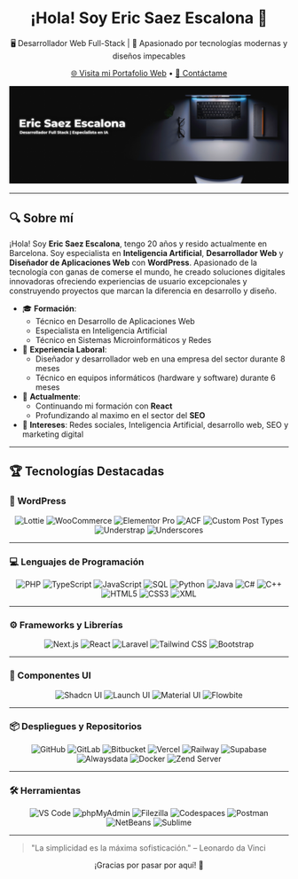 <!--
  README principal para perfil de GitHub
  Diseño estético y profesional en Markdown
-->

<div align="center">
  <h1>¡Hola! Soy Eric Saez Escalona 👋</h1>
  <p>🖥️ Desarrollador Web Full-Stack | 🚀 Apasionado por tecnologías modernas y diseños impecables</p>

  [🌐 Visita mi Portafolio Web](https://ericsaezescalona.w3bcn.es) • [📧 Contáctame](mailto:saezescalonaeric@gmail.com)
  
  <img src="/Images/banner.png" alt="Banner" />
</div>

---

## 🔍 Sobre mí

¡Hola! Soy **Eric Saez Escalona**, tengo 20 años y resido actualmente en Barcelona. Soy especialista en **Inteligencia Artificial**, **Desarrollador Web** y **Diseñador de Aplicaciones Web** con **WordPress**. Apasionado de la tecnología con ganas de comerse el mundo, he creado soluciones digitales innovadoras ofreciendo experiencias de usuario excepcionales y construyendo proyectos que marcan la diferencia en desarrollo y diseño.

- 🎓 **Formación**:
  - Técnico en Desarrollo de Aplicaciones Web
  - Especialista en Inteligencia Artificial
  - Técnico en Sistemas Microinformáticos y Redes
- 💼 **Experiencia Laboral**:
  - Diseñador y desarrollador web en una empresa del sector durante 8 meses
  - Técnico en equipos informáticos (hardware y software) durante 6 meses
- 🌱 **Actualmente**:
  - Continuando mi formación con **React**
  - Profundizando al maximo en el sector del **SEO**
- 💬 **Intereses**: Redes sociales, Inteligencia Artificial, desarrollo web, SEO y marketing digital

---

## 🏆 Tecnologías Destacadas

### 🧩 WordPress
<div align="center">
  <img src="https://img.shields.io/badge/Lottie-Animation_Player-1CB3FF?logo=lottiefiles&logoColor=white&style=for-the-badge" alt="Lottie" />
  <img src="https://img.shields.io/badge/WooCommerce-Extensiones-995ad0?logo=woocommerce&style=for-the-badge" alt="WooCommerce" />
  <img src="https://img.shields.io/badge/Elementor-Pro_Website_Builder-92003B?logo=elementor&logoColor=white&style=for-the-badge" alt="Elementor Pro" />
  <img src="https://img.shields.io/badge/ACF-Custom_Fields-00A3FF?logo=wordpress&logoColor=white&style=for-the-badge" alt="ACF" />
  <img src="https://img.shields.io/badge/CPT-Custom_Post_Types-FF6D00?logo=wordpress&logoColor=white&style=for-the-badge" alt="Custom Post Types" />
  <img src="https://img.shields.io/badge/Understrap-Bootstrap_Theme-563D7C?logo=bootstrap&logoColor=white&style=for-the-badge" alt="Understrap" />
  <img src="https://img.shields.io/badge/Underscores-Starter_Theme-333333?logo=wordpress&logoColor=white&style=for-the-badge" alt="Underscores" />
</div>

---

### 💻 Lenguajes de Programación
<div align="center">
  <img src="https://img.shields.io/badge/PHP-777BB4?logo=php&logoColor=white&style=for-the-badge" alt="PHP" />
  <img src="https://img.shields.io/badge/TypeScript-3178C6?logo=typescript&logoColor=white&style=for-the-badge" alt="TypeScript" />
  <img src="https://img.shields.io/badge/JavaScript-F7DF1E?logo=javascript&logoColor=black&style=for-the-badge" alt="JavaScript" />
  <img src="https://img.shields.io/badge/SQL-4479A1?logo=mysql&logoColor=white&style=for-the-badge" alt="SQL" />
  <img src="https://img.shields.io/badge/Python-3776AB?logo=python&logoColor=white&style=for-the-badge" alt="Python" />
  <img src="https://img.shields.io/badge/Java-007396?logo=java&logoColor=white&style=for-the-badge" alt="Java" />
  <img src="https://img.shields.io/badge/C%23-239120?logo=c-sharp&logoColor=white&style=for-the-badge" alt="C#" />
  <img src="https://img.shields.io/badge/C%2B%2B-00599C?logo=c%2B%2B&logoColor=white&style=for-the-badge" alt="C++" />
  <img src="https://img.shields.io/badge/HTML5-E34F26?logo=html5&logoColor=white&style=for-the-badge" alt="HTML5" />
  <img src="https://img.shields.io/badge/CSS3-1572B6?logo=css3&logoColor=white&style=for-the-badge" alt="CSS3" />
  <img src="https://img.shields.io/badge/XML-FF6600?logo=xml&logoColor=white&style=for-the-badge" alt="XML" />
</div>

---

### ⚙️ Frameworks y Librerías
<div align="center">
  <img src="https://img.shields.io/badge/Next.js-000000?logo=nextdotjs&logoColor=white&style=for-the-badge" alt="Next.js" />
  <img src="https://img.shields.io/badge/React-61DAFB?logo=react&logoColor=black&style=for-the-badge" alt="React" />
  <img src="https://img.shields.io/badge/Laravel-FF2D20?logo=laravel&logoColor=white&style=for-the-badge" alt="Laravel" />
  <img src="https://img.shields.io/badge/Tailwind_CSS-06B6D4?logo=tailwindcss&logoColor=white&style=for-the-badge" alt="Tailwind CSS" />
  <img src="https://img.shields.io/badge/Bootstrap-7952B3?logo=bootstrap&logoColor=white&style=for-the-badge" alt="Bootstrap" />
</div>

---

### 🧩 Componentes UI
<div align="center">
  <img src="https://img.shields.io/badge/Shadcn_UI-Component_Library-000000?logo=react&logoColor=white&style=for-the-badge" alt="Shadcn UI" />
  <img src="https://img.shields.io/badge/Launch_UI-Component_Library-FF6B00?logo=rocket&logoColor=white&style=for-the-badge" alt="Launch UI" />
  <img src="https://img.shields.io/badge/Material_UI-0081CB?logo=mui&logoColor=white&style=for-the-badge" alt="Material UI" />
  <img src="https://img.shields.io/badge/Flowbite-Tailwind_Components-06B6D4?logo=tailwindcss&logoColor=white&style=for-the-badge" alt="Flowbite" />
</div>

---

### 📦 Despliegues y Repositorios
<div align="center">
  <img src="https://img.shields.io/badge/GitHub-181717?logo=github&logoColor=white&style=for-the-badge" alt="GitHub" />
  <img src="https://img.shields.io/badge/GitLab-FC6D26?logo=gitlab&logoColor=white&style=for-the-badge" alt="GitLab" />
  <img src="https://img.shields.io/badge/Bitbucket-0052CC?logo=bitbucket&logoColor=white&style=for-the-badge" alt="Bitbucket" />
  <img src="https://img.shields.io/badge/Vercel-000000?logo=vercel&logoColor=white&style=for-the-badge" alt="Vercel" />
  <img src="https://img.shields.io/badge/Railway-0B0D0E?logo=railway&logoColor=white&style=for-the-badge" alt="Railway" />
  <img src="https://img.shields.io/badge/Supabase-3ECF8E?logo=supabase&logoColor=white&style=for-the-badge" alt="Supabase" />
  <img src="https://img.shields.io/badge/Alwaysdata-0066CC?logo=alwaysdata&logoColor=white&style=for-the-badge" alt="Alwaysdata" />
  <img src="https://img.shields.io/badge/Docker-2496ED?logo=docker&logoColor=white&style=for-the-badge" alt="Docker" />
  <img src="https://img.shields.io/badge/Zend_Server-0678BE?logo=zend&logoColor=white&style=for-the-badge" alt="Zend Server" />
</div>

---

### 🛠️ Herramientas
<div align="center">
  <img src="https://img.shields.io/badge/VS_Code-007ACC?logo=visualstudiocode&logoColor=white&style=for-the-badge" alt="VS Code" />
  <img src="https://img.shields.io/badge/phpMyAdmin-6C78AF?logo=phpmyadmin&logoColor=white&style=for-the-badge" alt="phpMyAdmin" />
  <img src="https://img.shields.io/badge/FileZilla-BF0000?logo=filezilla&logoColor=white&style=for-the-badge" alt="Filezilla" />
  <img src="https://img.shields.io/badge/GitHub_Codespaces-181717?logo=github&logoColor=white&style=for-the-badge" alt="Codespaces" />
  <img src="https://img.shields.io/badge/Postman-FF6C37?logo=postman&logoColor=white&style=for-the-badge" alt="Postman" />
  <img src="https://img.shields.io/badge/NetBeans_IDE-1B6AC6?logo=apachenetbeanside&logoColor=white&style=for-the-badge" alt="NetBeans" />
  <img src="https://img.shields.io/badge/Sublime_Text-FF9800?logo=sublimetext&logoColor=white&style=for-the-badge" alt="Sublime" />
</div>

---

> "La simplicidad es la máxima sofisticación." – Leonardo da Vinci

<div align="center">
  ¡Gracias por pasar por aquí! 🚀
</div>

